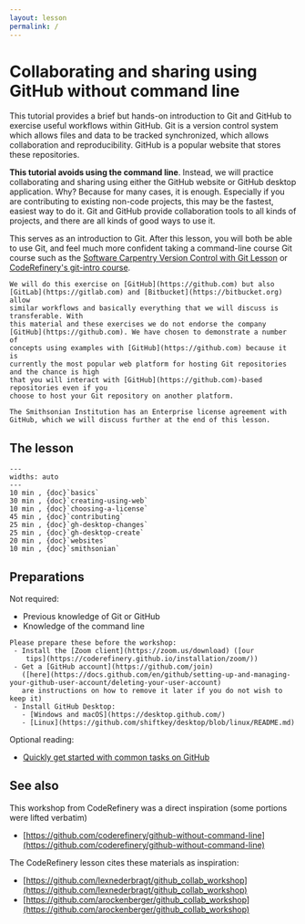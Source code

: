 ```yaml
---
layout: lesson
permalink: /
---
```


# Collaborating and sharing using GitHub without command line

This tutorial provides a brief but hands-on introduction to Git and
GitHub to exercise useful workflows within GitHub.  Git is a version
control system which allows files and data to be tracked synchronized,
which allows collaboration and reproducibility.
GitHub is a popular website that stores these repositories.

**This tutorial avoids using the command line**. Instead, we will practice collaborating and
sharing using either the GitHub website or GitHub desktop
application.  Why?  Because for many cases, it is enough.  Especially
if you are contributing to existing non-code projects, this may be the
fastest, easiest way to do it.  Git and GitHub provide collaboration
tools to all kinds of projects, and there are all kinds of good ways
to use it.

This serves as an introduction to Git.  After this lesson, you will
both be able to use Git, and feel much more confident taking a
command-line course Git course such as the [Software Carpentry Version Control with Git Lesson](https://swcarpentry.github.io/git-novice/) or 
[CodeRefinery's git-intro
course](https://coderefinery.github.io/git-intro/).

```{admonition} Why GitHub
We will do this exercise on [GitHub](https://github.com) but also
[GitLab](https://gitlab.com) and [Bitbucket](https://bitbucket.org) allow
similar workflows and basically everything that we will discuss is transferable. With
this material and these exercises we do not endorse the company
[GitHub](https://github.com). We have chosen to demonstrate a number of
concepts using examples with [GitHub](https://github.com) because it is
currently the most popular web platform for hosting Git repositories and the chance is high
that you will interact with [GitHub](https://github.com)-based repositories even if you
choose to host your Git repository on another platform.

The Smithsonian Institution has an Enterprise license agreement with GitHub, which we will discuss further at the end of this lesson.
```

## The lesson

```{csv-table}
---
widths: auto
---
10 min , {doc}`basics`
30 min , {doc}`creating-using-web`
10 min , {doc}`choosing-a-license`
45 min , {doc}`contributing`
25 min , {doc}`gh-desktop-changes`
25 min , {doc}`gh-desktop-create`
20 min , {doc}`websites`
10 min , {doc}`smithsonian`
```

## Preparations

Not required:
- Previous knowledge of Git or GitHub
- Knowledge of the command line

```{admonition} Prerequisites
Please prepare these before the workshop:
 - Install the [Zoom client](https://zoom.us/download) ([our
    tips](https://coderefinery.github.io/installation/zoom/))
 - Get a [GitHub account](https://github.com/join)
   ([here](https://docs.github.com/en/github/setting-up-and-managing-your-github-user-account/deleting-your-user-account)
   are instructions on how to remove it later if you do not wish to keep it)
 - Install GitHub Desktop:
   - [Windows and macOS](https://desktop.github.com/)
   - [Linux](https://github.com/shiftkey/desktop/blob/linux/README.md)

```

Optional reading:
- [Quickly get started with common tasks on GitHub](https://help.github.com/en/github/getting-started-with-github/quickstart)


## See also

This workshop from CodeRefinery was a direct inspiration (some portions were lifted verbatim)

- [https://github.com/coderefinery/github-without-command-line](https://github.com/coderefinery/github-without-command-line)

The CodeRefinery lesson cites these materials as inspiration:

- [https://github.com/lexnederbragt/github_collab_workshop](https://github.com/lexnederbragt/github_collab_workshop)
- [https://github.com/arockenberger/github_collab_workshop](https://github.com/arockenberger/github_collab_workshop)
